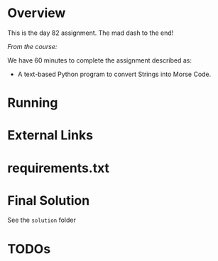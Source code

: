 # Overview

This is the day 82 assignment.
The mad dash to the end!

_From the course:_

We have 60 minutes to complete the assignment described as:

- A text-based Python program to convert Strings into Morse Code.


# Running


# External Links

# requirements.txt


# Final Solution

See the `solution` folder

# TODOs

